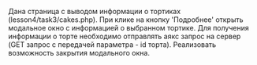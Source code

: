 Дана страница с выводом информации о тортиках (lesson4/task3/cakes.php).
При клике на кнопку 'Подробнее' открыть модальное окно с информацией о выбранном тортике. Для получения информации о торте необходимо отправлять аякс запрос на сервер (GET запрос с передачей параметра - id торта).
Реализовать возможность закрытия модального окна.